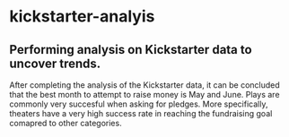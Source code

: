 # kickstarter-analyis
Performing analysis on Kickstarter data to uncover trends.
---

After completing the analysis of the Kickstarter data, it can be concluded that the best month to attempt to raise money is May and June. Plays are commonly very succesful when asking for pledges. More specifically, theaters have a very high success rate in reaching the fundraising goal comapred to other categories. 
